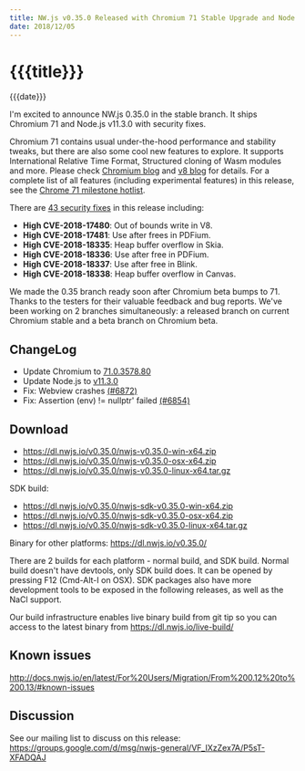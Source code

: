 ```yaml
---
title: NW.js v0.35.0 Released with Chromium 71 Stable Upgrade and Node.js v11.3.0
date: 2018/12/05
---
```

# {{{title}}}
{{{date}}}

I'm excited to announce NW.js 0.35.0 in the stable branch. It ships Chromium 71 and Node.js v11.3.0 with security fixes.

Chromium 71 contains usual under-the-hood performance and stability tweaks, but there are also some cool new features to explore. It supports International Relative Time Format, Structured cloning of Wasm modules and more. Please check [Chromium blog](https://blog.chromium.org/2018/10/chrome-71-beta-relative-time-formats.html) and [v8 blog](https://v8.dev/blog/v8-release-71) for details. For a complete list of all features (including experimental features) in this release, see the [Chrome 71 milestone hotlist](https://www.chromestatus.com/features#milestone=71).

There are [43 security fixes](https://chromereleases.googleblog.com/2018/12/stable-channel-update-for-desktop.html) in this release including:  
* **High CVE-2018-17480**: Out of bounds write in V8.
* **High CVE-2018-17481**: Use after frees in PDFium.
* **High CVE-2018-18335**: Heap buffer overflow in Skia.
* **High CVE-2018-18336**: Use after free in PDFium.
* **High CVE-2018-18337**: Use after free in Blink.
* **High CVE-2018-18338**: Heap buffer overflow in Canvas.

We made the 0.35 branch ready soon after Chromium beta bumps to 71. Thanks to the testers for their valuable feedback and bug reports. We've been working on 2 branches simultaneously: a released branch on current Chromium stable and a beta branch on Chromium beta.

## ChangeLog

- Update Chromium to [71.0.3578.80](https://chromereleases.googleblog.com/2018/12/stable-channel-update-for-desktop.html)
- Update Node.js to [v11.3.0](https://nodejs.org/en/blog/release/v11.3.0/)
- Fix: Webview crashes [(#6872)](https://github.com/nwjs/nw.js/issues/6872)
- Fix: Assertion (env) != nullptr' failed [(#6854)](https://github.com/nwjs/nw.js/issues/6854)

## Download 

* https://dl.nwjs.io/v0.35.0/nwjs-v0.35.0-win-x64.zip 
* https://dl.nwjs.io/v0.35.0/nwjs-v0.35.0-osx-x64.zip 
* https://dl.nwjs.io/v0.35.0/nwjs-v0.35.0-linux-x64.tar.gz 

SDK build: 
* https://dl.nwjs.io/v0.35.0/nwjs-sdk-v0.35.0-win-x64.zip 
* https://dl.nwjs.io/v0.35.0/nwjs-sdk-v0.35.0-osx-x64.zip 
* https://dl.nwjs.io/v0.35.0/nwjs-sdk-v0.35.0-linux-x64.tar.gz 

Binary for other platforms: https://dl.nwjs.io/v0.35.0/ 

There are 2 builds for each platform - normal build, and SDK build. Normal build doesn't have devtools, only SDK build does. lt can be opened by pressing F12 (Cmd-Alt-I on OSX). SDK packages also have more development tools to be exposed in the following releases, as well as the NaCl support.

Our build infrastructure enables live binary build from git tip so you can access to the latest binary from https://dl.nwjs.io/live-build/ 

## Known issues 

http://docs.nwjs.io/en/latest/For%20Users/Migration/From%200.12%20to%200.13/#known-issues

## Discussion

See our mailing list to discuss on this release: https://groups.google.com/d/msg/nwjs-general/VF_IXzZex7A/P5sT-XFADQAJ
